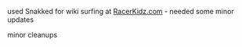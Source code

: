 used Snakked for wiki surfing at [RacerKidz.com](http://www.dieselapps.com) - needed some minor updates

minor cleanups 

